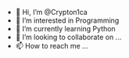 - 👋 Hi, I’m @Crypton1ca
- 👀 I’m interested in Programming 
- 🌱 I’m currently learning Python
- 💞️ I’m looking to collaborate on ...
- 📫 How to reach me ...

<!---
Crypton1ca/Crypton1ca is a ✨ special ✨ repository because its `README.md` (this file) appears on your GitHub profile.
You can click the Preview link to take a look at your changes.
--->
